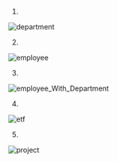 1.

![department](https://github.com/user-attachments/assets/b08e899e-0262-4db4-9a54-19b4e9413137)

2.

![employee](https://github.com/user-attachments/assets/4369d0d6-b541-4b27-b00c-77487ecba8b0)

3.

![employee_With_Department](https://github.com/user-attachments/assets/40d88675-3195-441c-8922-6dfec4948d16)

4.

![etf](https://github.com/user-attachments/assets/7cbc988c-59bc-4966-8837-68d237abd874)

5.

![project](https://github.com/user-attachments/assets/be34c63b-d133-4caa-a235-c1cbd8eb4eaf)













































































